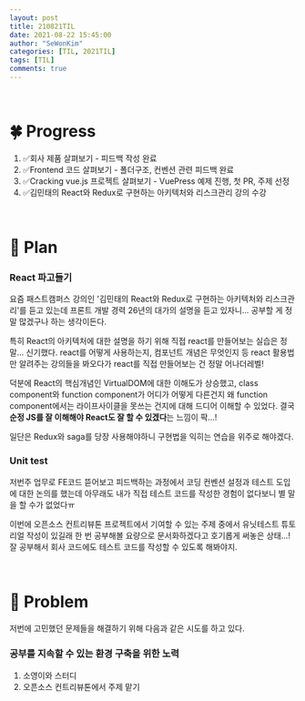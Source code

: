 ```yaml
---
layout: post
title: 210821TIL 
date: 2021-08-22 15:45:00
author: "SeWonKim"
categories: [TIL, 2021TIL]
tags: [TIL]
comments: true
---
```


&nbsp;
&nbsp;

# 🍀 Progress

1. ✅회사 제품 살펴보기 - 피드백 작성 완료
2. ✅Frontend 코드 살펴보기 - 폴더구조, 컨벤션 관련 피드백 완료
3. ✅Cracking vue.js 프로젝트 살펴보기 - VuePress 예제 진행, 첫 PR, 주제 선정
4. ✅김민태의 React와 Redux로 구현하는 아키텍처와 리스크관리 강의 수강 
   
&nbsp;

# 📆 Plan

### React 파고들기

요즘 패스트캠퍼스 강의인 '김민태의 React와 Redux로 구현하는 아키텍처와 리스크관리'를 듣고 있는데 프론트 개발 경력 26년의 대가의 설명을 듣고 있자니... 공부할 게 정말 많겠구나 하는 생각이든다.

특히 React의 아키텍처에 대한 설명을 하기 위해 직접 react를 만들어보는 실습은 정말... 신기했다. react를 어떻게 사용하는지, 컴포넌트 개념은 무엇인지 등 react 활용법만 알려주는 강의들을 봐오다가 react를 직접 만들어보는 건 정말 어나더레벨!

덕분에 React의 핵심개념인 VirtualDOM에 대한 이해도가 상승했고, class component와 function component가 어디가 어떻게 다른건지 왜 function component에서는 라이프사이클을 못쓰는 건지에 대해 드디어 이해할 수 있었다. 결국 **순정 JS를 잘 이해해야 React도 잘 할 수 있겠다**는 느낌이 팍...!  

일단은 Redux와 saga를 당장 사용해야하니 구현법을 익히는 연습을 위주로 해야겠다.



### Unit test

저번주 업무로 FE코드 뜯어보고 피드백하는 과정에서 코딩 컨벤션 설정과 테스트 도입에 대한 논의를 했는데 아무래도 내가 직접 테스트 코드를 작성한 경험이 없다보니 별 말을 할 수가 없었다ㅠ 

이번에 오픈소스 컨트리뷰톤 프로젝트에서 기여할 수 있는 주제 중에서 유닛테스트 튜토리얼 작성이 있길래 한 번 공부해볼 요량으로 문서화하겠다고 호기롭게 써놓은 상태...! 잘 공부해서 회사 코드에도 테스트 코드를 작성할 수 있도록 해봐야지.

&nbsp;

# 🔴 Problem

저번에 고민했던 문제들을 해결하기 위해 다음과 같은 시도를 하고 있다.

### 공부를 지속할 수 있는 환경 구축을 위한 노력

1. 소영이와 스터디
2. 오픈소스 컨트리뷰톤에서 주제 맡기
